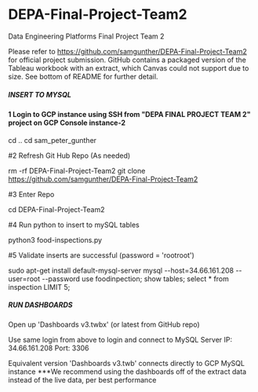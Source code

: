 # DEPA-Final-Project-Team2
Data Engineering Platforms Final Project Team 2

Please refer to https://github.com/samgunther/DEPA-Final-Project-Team2 for official project submission. GitHub contains a packaged version of the Tableau workbook with an extract, which Canvas could not support due to size. See bottom of README for further detail.

##### INSERT TO MYSQL #####

#### 1 Login to GCP instance using SSH from "DEPA FINAL PROJECT TEAM 2" project on GCP Console instance-2

cd ..
cd sam_peter_gunther

#2 Refresh Git Hub Repo (As needed)

rm -rf DEPA-Final-Project-Team2
git clone https://github.com/samgunther/DEPA-Final-Project-Team2

#3 Enter Repo

cd DEPA-Final-Project-Team2

#4 Run python to insert to mySQL tables

python3 food-inspections.py

#5 Validate inserts are successful (password = 'rootroot')

sudo apt-get install default-mysql-server
mysql --host=34.66.161.208 --user=root --password
use foodinpection;
show tables;
select * from inspection LIMIT 5;


##### RUN DASHBOARDS #####

Open up 'Dashboards v3.twbx' (or latest from GitHub repo)

Use same login from above to login and connect to MySQL Server 
IP: 34.66.161.208
Port: 3306

Equivalent version 'Dashboards v3.twb' connects directly to GCP MySQL instance
***We recommend using the dashboards off of the extract data instead of the live data, per best performance


